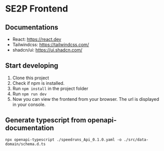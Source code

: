 # SE2P Frontend

## Documentations
- React: https://react.dev
- Tailwindcss: https://tailwindcss.com/
- shadcn/ui: https://ui.shadcn.com/

## Start developing
1. Clone this project
2. Check if npm is installed.
3. Run ``npm install`` in the project folder
4. Run  ``npm run dev``
5. Now you can view the frontend from your browser. The url is displayed in your console.

## Generate typescript from openapi-documentation
```
npx openapi-typescript ./speedruns_Api_0.1.0.yaml -o ./src/data-domain/schema.d.ts
```